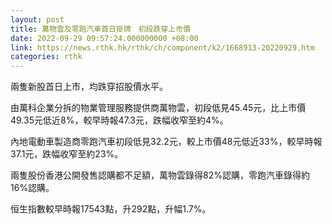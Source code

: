 ```yaml
---
layout: post
title: 萬物雲及零跑汽車首日掛牌　初段跌穿上市價
date: 2022-09-29 09:57:24.000000000 +08:00
link: https://news.rthk.hk/rthk/ch/component/k2/1668913-20220929.htm
categories: rthk
---
```


兩隻新股首日上市，均跌穿招股價水平。

由萬科企業分拆的物業管理服務提供商萬物雲，初段低見45.45元，比上市價49.35元低近8%，較早時報47.3元，跌幅收窄至約4%。

內地電動車製造商零跑汽車初段低見32.2元，較上市價48元低近33%，較早時報37.1元，跌幅收窄至約23%。

兩隻股份香港公開發售認購都不足額，萬物雲錄得82%認購，零跑汽車錄得約16%認購。

恒生指數較早時報17543點，升292點，升幅1.7%。
